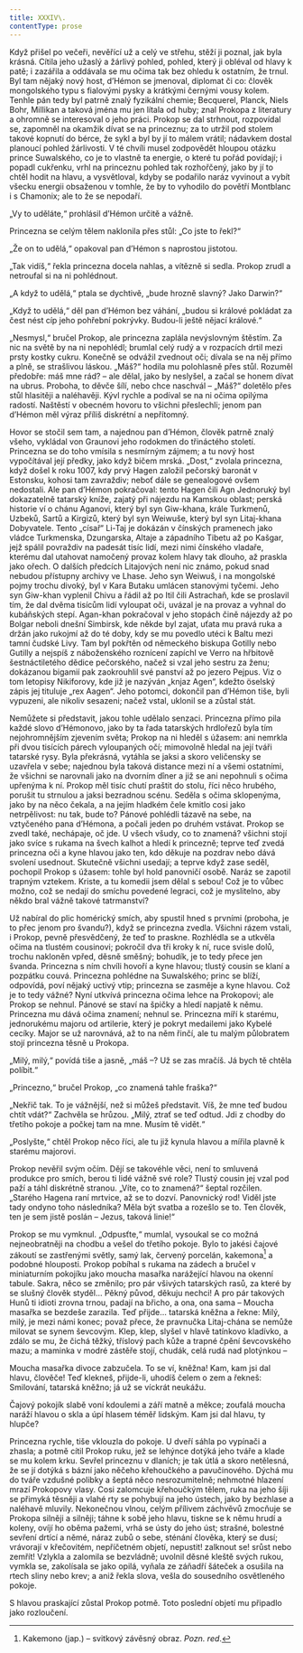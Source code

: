 ```yaml
---
title: XXXIV\.
contentType: prose
---
```


<section>

Když přišel po večeři, nevěřící už a celý ve střehu, stěží ji poznal, jak byla krásná. Cítila jeho užaslý a žárlivý pohled, pohled, který ji obléval od hlavy k patě; i zazářila a oddávala se mu očima tak bez ohledu k ostatním, že trnul. Byl tam nějaký nový host, d’Hémon se jmenoval, diplomat či co: člověk mongolského typu s fialovými pysky a krátkými černými vousy kolem. Tenhle pán tedy byl patrně znalý fyzikální chemie; Becquerel, Planck, Niels Bohr, Millikan a taková jména mu jen lítala od huby; znal Prokopa z literatury a ohromně se interesoval o jeho práci. Prokop se dal strhnout, rozpovídal se, zapomněl na okamžik dívat se na princeznu; za to utržil pod stolem takové kopnutí do bérce, že sykl a byl by jí to málem vrátil; nádavkem dostal planoucí pohled žárlivosti. V té chvíli musel zodpovědět hloupou otázku prince Suwalského, co je to vlastně ta energie, o které tu pořád povídají; i popadl cukřenku, vrhl na princeznu pohled tak rozhořčený, jako by jí to chtěl hodit na hlavu, a vysvětloval, kdyby se podařilo naráz vyvinout a vybít všecku energii obsaženou v tomhle, že by to vyhodilo do povětří Montblanc i s Chamonix; ale to že se nepodaří.

„Vy to uděláte,“ prohlásil d’Hémon určitě a vážně.

Princezna se celým tělem naklonila přes stůl: „Co jste to řekl?“

„Že on to udělá,“ opakoval pan d’Hémon s naprostou jistotou.

„Tak vidíš,“ řekla princezna docela nahlas, a vítězně si sedla. Prokop zrudl a netroufal si na ni pohlédnout.

„A když to udělá,“ ptala se dychtivě, „bude hrozně slavný? Jako Darwin?“

„Když to udělá,“ děl pan d’Hémon bez váhání, „budou si králové pokládat za čest nést cíp jeho pohřební pokrývky. Budou-li ještě nějací králové.“

„Nesmysl,“ bručel Prokop, ale princezna zaplála nevýslovným štěstím. Za nic na světě by na ni nepohlédl; brumlal celý rudý a v rozpacích drtil mezi prsty kostky cukru. Konečně se odvážil zvednout oči; dívala se na něj přímo a plně, se strašlivou láskou. „Máš?“ hodila mu polohlasně přes stůl. Rozuměl předobře: máš mne rád? – ale dělal, jako by neslyšel, a začal se honem dívat na ubrus. Proboha, to děvče šílí, nebo chce naschvál – „Máš?“ doletělo přes stůl hlasitěji a naléhavěji. Kývl rychle a podíval se na ni očima opilýma radostí. Naštěstí v obecném hovoru to všichni přeslechli; jenom pan d’Hémon měl výraz příliš diskrétní a nepřítomný.

Hovor se stočil sem tam, a najednou pan d’Hémon, člověk patrně znalý všeho, vykládal von Graunovi jeho rodokmen do třináctého století. Princezna se do toho vmísila s nesmírným zájmem; a tu nový host vypočítával její předky, jako když bičem mrská. „Dost,“ zvolala princezna, když došel k roku 1007, kdy prvý Hagen založil pečorský baronát v Estonsku, kohosi tam zavraždiv; neboť dále se genealogové ovšem nedostali. Ale pan d’Hémon pokračoval: tento Hagen čili Agn Jednoruký byl dokazatelně tatarský kníže, zajatý při nájezdu na Kamskou oblast; perská historie ví o chánu Aganovi, který byl syn Giw-khana, krále Turkmenů, Uzbeků, Sartů a Kirgizů, který byl syn Weiwuše, který byl syn Litaj-khana Dobyvatele. Tento „císař“ Li-Taj je dokázán v čínských pramenech jako vládce Turkmenska, Dzungarska, Altaje a západního Tibetu až po Kašgar, jejž spálil povraždiv na padesát tisíc lidí, mezi nimi čínského vladaře, kterému dal utahovat namočený provaz kolem hlavy tak dlouho, až praskla jako ořech. O dalších předcích Litajových není nic známo, pokud snad nebudou přístupny archivy ve Lhase. Jeho syn Weiwuš, i na mongolské pojmy trochu divoký, byl v Kara Butaku umlácen stanovými tyčemi. Jeho syn Giw-khan vyplenil Chivu a řádil až po Itil čili Astrachaň, kde se proslavil tím, že dal dvěma tisícům lidí vyloupat oči, uvázal je na provaz a vyhnal do kubáňských stepí. Agan-khan pokračoval v jeho stopách čině nájezdy až po Bolgar neboli dnešní Simbirsk, kde někde byl zajat, uťata mu pravá ruka a držán jako rukojmí až do té doby, kdy se mu povedlo utéci k Baltu mezi tamní čudské Livy. Tam byl pokřtěn od německého biskupa Gotilly nebo Gutilly a nejspíš z náboženského roznícení zapíchl ve Verro na hřbitově šestnáctiletého dědice pečorského, načež si vzal jeho sestru za ženu; dokázanou bigamií pak zaokrouhlil své panství až po jezero Pejpus. Viz o tom letopisy Nikiforovy, kde již je nazýván „knjaz Agen“, kdežto öselský zápis jej tituluje „rex Aagen“. Jeho potomci, dokončil pan d’Hémon tiše, byli vypuzeni, ale nikoliv sesazeni; načež vstal, uklonil se a zůstal stát.

Nemůžete si představit, jakou tohle udělalo senzaci. Princezna přímo pila každé slovo d’Hémonovo, jako by ta řada tatarských hrdlořezů byla tím nejohromnějším zjevením světa; Prokop na ni hleděl s úžasem: ani nemrkla při dvou tisících párech vyloupaných očí; mimovolně hledal na její tváři tatarské rysy. Byla překrásná, vytáhla se jaksi a skoro veličensky se uzavřela v sebe; najednou byla taková distance mezi ní a všemi ostatními, že všichni se narovnali jako na dvorním dîner a již se ani nepohnuli s očima upřenýma k ní. Prokop měl tisíc chutí praštit do stolu, říci něco hrubého, porušit tu strnulou a jaksi bezradnou scénu. Seděla s očima sklopenýma, jako by na něco čekala, a na jejím hladkém čele kmitlo cosi jako netrpělivost: nu tak, bude to? Pánové pohlédli tázavě na sebe, na vztyčeného pana d’Hémona, a počali jeden po druhém vstávat. Prokop se zvedl také, nechápaje, oč jde. U všech všudy, co to znamená? všichni stojí jako svíce s rukama na švech kalhot a hledí k princezně; teprve teď zvedá princezna oči a kyne hlavou jako ten, kdo děkuje na pozdrav nebo dává svolení usednout. Skutečně všichni usedají; a teprve když zase seděl, pochopil Prokop s úžasem: tohle byl hold panovničí osobě. Naráz se zapotil trapným vztekem. Kriste, a tu komedii jsem dělal s sebou! Což je to vůbec možno, což se nedají do smíchu povedené legraci, což je myslitelno, aby někdo bral vážně takové tatrmanství?

Už nabíral do plic homérický smích, aby spustil hned s prvními (proboha, je to přec jenom pro švandu?), když se princezna zvedla. Všichni rázem vstali, i Prokop, pevně přesvědčený, že teď to praskne. Rozhlédla se a utkvěla očima na tlustém cousinovi; pokročil dva tři kroky k ní, ruce svisle dolů, trochu nakloněn vpřed, děsně směšný; bohudík, je to tedy přece jen švanda. Princezna s ním chvíli hovoří a kyne hlavou; tlustý cousin se klaní a pozpátku couvá. Princezna pohlédne na Suwalského; princ se blíží, odpovídá, poví nějaký uctivý vtip; princezna se zasměje a kyne hlavou. Což je to tedy vážné? Nyní utkvívá princezna očima lehce na Prokopovi; ale Prokop se nehnul. Pánové se staví na špičky a hledí napjatě k němu. Princezna mu dává očima znamení; nehnul se. Princezna míří k starému, jednorukému majoru od artilerie, který je pokryt medailemi jako Kybelé cecíky. Major se už narovnává, až to na něm řinčí, ale tu malým půlobratem stojí princezna těsně u Prokopa.

„Milý, milý,“ povídá tiše a jasně, „máš –? Už se zas mračíš. Já bych tě chtěla políbit.“

„Princezno,“ bručel Prokop, „co znamená tahle fraška?“

„Nekřič tak. To je vážnější, než si můžeš představit. Víš, že mne teď budou chtít vdát?“ Zachvěla se hrůzou. „Milý, ztrať se teď odtud. Jdi z chodby do třetího pokoje a počkej tam na mne. Musím tě vidět.“

„Poslyšte,“ chtěl Prokop něco říci, ale tu již kynula hlavou a mířila plavně k starému majorovi.

Prokop nevěřil svým očím. Dějí se takovéhle věci, není to smluvená produkce pro smích, berou ti lidé vážně své role? Tlustý cousin jej vzal pod paží a táhl diskrétně stranou. „Víte, co to znamená?“ šeptal rozčilen. „Starého Hagena raní mrtvice, až se to dozví. Panovnický rod! Viděl jste tady ondyno toho následníka? Měla být svatba a rozešlo se to. Ten člověk, ten je sem jistě poslán – Jezus, taková linie!“

Prokop se mu vymknul. „Odpusťte,“ mumlal, vysoukal se co možná nejneobratněji na chodbu a vešel do třetího pokoje. Bylo to jakési čajové zákoutí se zastřenými světly, samý lak, červený porcelán, kakemona[^32] a podobné hlouposti. Prokop pobíhal s rukama na zádech a bručel v miniaturním pokojíku jako moucha masařka narážející hlavou na okenní tabule. Sakra, něco se změnilo; pro pár všivých tatarských rasů, za které by se slušný člověk styděl… Pěkný původ, děkuju nechci! A pro pár takových Hunů ti idioti zrovna trnou, padají na břicho, a ona, ona sama – Moucha masařka se bezdeše zarazila. Teď přijde… tatarská kněžna a řekne: Milý, milý, je mezi námi konec; považ přece, že pravnučka Litaj-chána se nemůže milovat se synem ševcovým. Klep, klep, slyšel v hlavě tatínkovo kladívko, a zdálo se mu, že čichá těžký, tříslový pach kůže a trapné čpění ševcovského mazu; a maminka v modré zástěře stojí, chudák, celá rudá nad plotýnkou –

Moucha masařka divoce zabzučela. To se ví, kněžna! Kam, kam jsi dal hlavu, člověče! Teď klekneš, přijde-li, uhodíš čelem o zem a řekneš: Smilování, tatarská kněžno; já už se víckrát neukážu.

Čajový pokojík slabě voní kdoulemi a září matně a měkce; zoufalá moucha naráží hlavou o skla a úpí hlasem téměř lidským. Kam jsi dal hlavu, ty hlupče?

Princezna rychle, tiše vklouzla do pokoje. U dveří sáhla po vypínači a zhasla; a potmě cítil Prokop ruku, jež se lehýnce dotýká jeho tváře a klade se mu kolem krku. Sevřel princeznu v dlaních; je tak útlá a skoro netělesná, že se jí dotýká s bázní jako něčeho křehoučkého a pavučinového. Dýchá mu do tváře vzdušné polibky a šeptá něco nesrozumitelně; nehmotné hlazení mrazí Prokopovy vlasy. Cosi zalomcuje křehoučkým tělem, ruka na jeho šíji se přimyká těsněji a vlahé rty se pohybují na jeho ústech, jako by bezhlase a naléhavě mluvily. Nekonečnou vlnou, celým přílivem záchvěvů zmocňuje se Prokopa silněji a silněji; táhne k sobě jeho hlavu, tiskne se k němu hrudí a koleny, ovíjí ho oběma pažemi, vrhá se ústy do jeho úst; strašné, bolestné sevření drtící a němé, náraz zubů o sebe, sténání člověka, který se dusí; vrávorají v křečovitém, nepříčetném objetí, nepustit! zalknout se! srůst nebo zemřít! Vzlykla a zalomila se bezvládně; uvolnil děsné kleště svých rukou, vymkla se, zakolísala se jako opilá, vyňala ze záňadří šáteček a osušila na rtech sliny nebo krev; a aniž řekla slova, vešla do sousedního osvětleného pokoje.

S hlavou praskající zůstal Prokop potmě. Toto poslední objetí mu připadlo jako rozloučení.

</section>

[^1]: Brizance (franc.) – tříštivost. _Pozn. red_.

[^2]: Ve velkém. _Pozn. red_.

[^3]: Kupředu! _Pozn. red_.

[^4]: Ulstr – těžký zimní kabát. _Pozn. red_.

[^5]: Frýzek – vlys. _Pozn. red_.

[^6]: Překlad O. Vaňorného (1921).

[^7]: Amence (lat.) – zmatenost. _Pozn. red_.

[^8]: Divinace (lat.) – tušení, předvídání. _Pozn. red_.

[^9]: Kybelé, podle řecké mytologie maloasijská „velká matka bohů“, matka veškerého života. _Pozn. red_.

[^10]: L. Buchner (1824–1899) – něm. lékař a filozof s radikálně materialistickými názory. _Pozn. red_.

[^11]: Bootes (lat.) – souhvězdí Pastýře. _Pozn. red_.

[^12]: Ženerózní /generózní (franc.) – šlechetný. _Pozn. red_.

[^13]: Očekávám tě, P. S. Pozor, K. dorazil z Hamburku… _Pozn. red_.

[^14]: Jinak na to K. přijde. _Pozn. red_.

[^15]: „Jednomu jest vznešenou, nebeskou bohyní, druhému vydatnou krávou, která mu dává mléko.“ Schillerův epigram, překlad O. Vaňorný. _Pozn. red_.

[^16]: Nauen – německé město, v němž byla r. 1906 založena nejstarší německá radiostanice. _Pozn. red._

[^17]: Makao /macao – karetní hra. _Pozn. red_.

[^18]: Aiás – hrdina Homérovy Iliady, nejvyšší a nejsilnější ze všech Achájců. _Pozn. red_.

[^19]: Laissez-passer (franc.) – propustka. _Pozn. red_.

[^20]: Chaise longue (franc.) – lehátko. _Pozn. red_.

[^21]: Želví polévka. _Pozn. red_.

[^22]: Bej / beg (tur.) – islámský panovník, později nižší hodnostář či úředník. _Pozn. red_.

[^23]: Galop (franc.) – klus. _Pozn. red_.

[^24]: Fraktura femoris (lat.) – zlomenina stehenní kosti. _Pozn. red_.

[^25]: Swedenborg, Imanuel (1688–1772) – švéd. přírodovědec, známý mj. svými teozofickými vizemi. _Pozn. red_.

[^26]: Cousine (franc.) – bratranec. _Pozn. red_.

[^27]: Můj strýc. _Pozn. red_.

[^28]: Velký umělec. _Pozn. red_.

[^29]: Učitel tance. _Pozn. red_.

[^30]: Elože (řec.) – chvalořeč, pochvala. _Pozn. red_.

[^31]: To je hloupé. _Pozn. red_.

[^32]: Kakemono (jap.) – svitkový závěsný obraz. _Pozn. red_.

[^33]: Konfinace – úřední příkaz k pobytu na určeném místě, omezení volného pohybu. _Pozn. red_.

[^34]: Inkulpace – obvinění. _Pozn. red_.

[^35]: Dernier cri (franc.) – dosl. poslední výkřik. _Pozn. red_.

[^36]: Komtur (franc.) – vyšší hodnostář rytířského řádu. _Pozn. red_.

[^37]: Dreadnought (angl.) – pův. název bitevní lodi (Ničeho se neboj), obecné označení pro takový typ lodí. _Pozn. red_.

[^38]: Velmi laskavý. _Pozn. red_.

[^39]: Bunčuk (tur.) – vojenský odznak (žerď s koňským ohonem). _Pozn. red_.

[^40]: Extra statum (lat.) – mimo stav, mimořádně. _Pozn. red_.

[^41]: Sapér (franc.) – ženista. _Pozn. red_.

[^42]: Peignoir (franc.) – župan. _Pozn. red_.

[^43]: Kontribuce – peněžní dávky vymáhané okupační mocí na obyvatelstvu obsazeného území. _Pozn. red_.

[^44]: Tastr (něm.) – tlačítko, vypínač. _Pozn. red_.

[^45]: Sláva vítězství! _Pozn. red_.

[^46]: Mitrajéza (z franc. mitrailleuse) – palná zbraň, předchůdce kulometu. _Pozn. red_.
